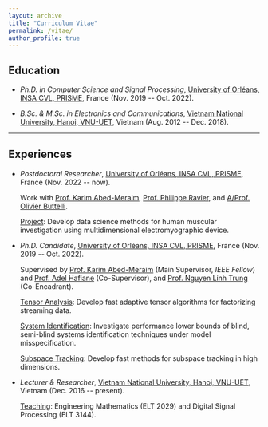 ```yaml
---
layout: archive
title: "Curriculum Vitae"
permalink: /vitae/
author_profile: true
---
```


## Education

* *Ph.D. in Computer Science and Signal Processing*, [University of Orléans, INSA CVL, PRISME](https://www.univ-orleans.fr/fr/prisme/presentation/le-labo), France (Nov. 2019 -- Oct. 2022).


* *B.Sc. & M.Sc. in Electronics and Communications*, [Vietnam National University, Hanoi, VNU-UET](https://vnu.edu.vn/eng/), Vietnam (Aug. 2012 -- Dec. 2018).


---
## Experiences

* *Postdoctoral Researcher*, [University of Orléans, INSA CVL, PRISME](https://www.univ-orleans.fr/fr/prisme/presentation/le-labo), France (Nov. 2022 -- now).

    Work with [Prof. Karim Abed-Meraim](https://scholar.google.com.vn/citations?user=kiUTN4wAAAAJ&hl=en), [Prof. Philippe Ravier](https://scholar.google.com.vn/citations?user=oFEEdlwAAAAJ&hl=en),  and [A/Prof. Olivier Buttelli](https://www.researchgate.net/profile/O-Buttelli/5).
    
    <span style="text-decoration:underline">Project</span>: Develop data science methods for human muscular investigation using multidimensional electromyographic device.
 
* *Ph.D. Candidate*, [University of Orléans, INSA CVL, PRISME](https://www.univ-orleans.fr/fr/prisme/presentation/le-labo), France (Nov. 2019 -- Oct. 2022).
 
    Supervised by [Prof. Karim Abed-Meraim](https://scholar.google.com.vn/citations?user=kiUTN4wAAAAJ&hl=en) (Main Supervisor, *IEEE Fellow*) and [Prof. Adel Hafiane](https://scholar.google.com.vn/citations?user=-N_BN4kAAAAJ&hl=en) (Co-Supervisor), and [Prof. Nguyen Linh Trung](https://scholar.google.com.vn/citations?user=-MEdhRQAAAAJ&hl=en&oi=ao) (Co-Encadrant).
    
    <span style="text-decoration:underline">Tensor Analysis</span>: Develop fast adaptive tensor algorithms for factorizing streaming data. 
    		
    <span style="text-decoration:underline">System Identification</span>: Investigate performance lower bounds of blind, semi-blind systems identification techniques under model misspecification.
  
    <span style="text-decoration:underline">Subspace Tracking</span>: Develop fast methods for subspace tracking in high dimensions. 

 
* *Lecturer & Researcher*, [Vietnam National University, Hanoi, VNU-UET](https://vnu.edu.vn/eng/), Vietnam (Dec. 2016 -- present). 
   
    <span style="text-decoration:underline">Teaching</span>: Engineering Mathematics (ELT 2029) and  Digital Signal Processing (ELT 3144).
    
